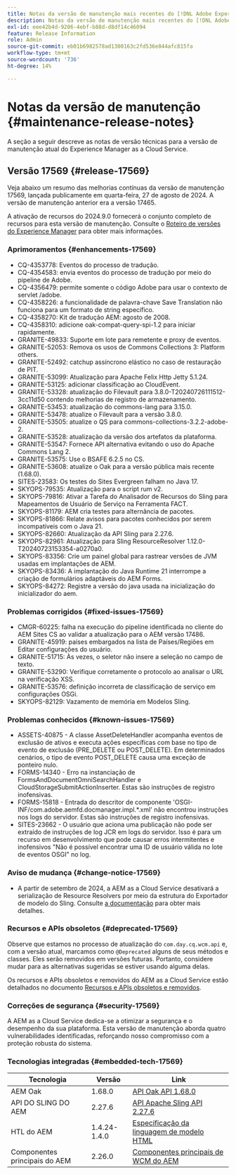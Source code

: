 ```yaml
---
title: Notas da versão de manutenção mais recentes do [!DNL Adobe Experience Manager] as a Cloud Service.
description: Notas da versão de manutenção mais recentes do [!DNL Adobe Experience Manager] as a Cloud Service.
exl-id: eee42b4d-9206-4ebf-b88d-d8df14c46094
feature: Release Information
role: Admin
source-git-commit: eb01b6982578ad1300163c2fd536e844afc815fa
workflow-type: tm+mt
source-wordcount: '736'
ht-degree: 14%

---
```



# Notas da versão de manutenção {#maintenance-release-notes}

A seção a seguir descreve as notas de versão técnicas para a versão de manutenção atual do Experience Manager as a Cloud Service.

## Versão 17569 {#release-17569}

Veja abaixo um resumo das melhorias contínuas da versão de manutenção 17569, lançada publicamente em quarta-feira, 27 de agosto de 2024. A versão de manutenção anterior era a versão 17465.

A ativação de recursos do 2024.9.0 fornecerá o conjunto completo de recursos para esta versão de manutenção. Consulte o [Roteiro de versões do Experience Manager](https://experienceleague.adobe.com/en/docs/experience-manager-release-information/aem-release-updates/update-releases-roadmap) para obter mais informações.

### Aprimoramentos {#enhancements-17569}

* CQ-4353778: Eventos do processo de tradução.
* CQ-4354583: envia eventos do processo de tradução por meio do pipeline de Adobe.
* CQ-4356479: permite somente o código Adobe para usar o contexto de servlet /adobe.
* CQ-4358226: a funcionalidade de palavra-chave Save Translation não funciona para um formato de string específico.
* CQ-4358270: Kit de tradução AEM: agosto de 2008.
* CQ-4358310: adicione oak-compat-query-spi-1.2 para iniciar rapidamente.
* GRANITE-49833: Suporte em lote para remetente e proxy de eventos.
* GRANITE-52053: Remova os usos de Commons Collections 3: Platform others.
* GRANITE-52492: catchup assíncrono elástico no caso de restauração de PIT.
* GRANITE-53099: Atualização para Apache Felix Http Jetty 5.1.24.
* GRANITE-53125: adicionar classificação ao CloudEvent.
* GRANITE-53328: atualização do Filevault para 3.8.0-T20240726111512-3cc11d50 contendo melhorias de registro de armazenamento.
* GRANITE-53453: atualização do commons-lang para 3.15.0.
* GRANITE-53478: atualize o Filevault para a versão 3.8.0.
* GRANITE-53505: atualize o QS para commons-collections-3.2.2-adobe-2.
* GRANITE-53528: atualização da versão dos artefatos da plataforma.
* GRANITE-53547: Fornece API alternativa evitando o uso do Apache Commons Lang 2.
* GRANITE-53575: Use o BSAFE 6.2.5 no CS.
* GRANITE-53608: atualize o Oak para a versão pública mais recente (1.68.0).
* SITES-23583: Os testes do Sites Evergreen falham no Java 17.
* SKYOPS-79535: Atualização para o script rum v2.
* SKYOPS-79816: Ativar a Tarefa do Analisador de Recursos do Sling para Mapeamentos de Usuário de Serviço na Ferramenta FACT.
* SKYOPS-81179: AEM cria testes para alternância de pacotes.
* SKYOPS-81866: Relate avisos para pacotes conhecidos por serem incompatíveis com o Java 21.
* SKYOPS-82660: Atualização da API Sling para 2.27.6.
* SKYOPS-82961: Atualização para Sling ResourceResolver 1.12.0-T20240723153354-a0270a0.
* SKYOPS-83356: Crie um painel global para rastrear versões de JVM usadas em implantações de AEM.
* SKYOPS-83436: A implantação do Java Runtime 21 interrompe a criação de formulários adaptáveis do AEM Forms.
* SKYOPS-84272: Registre a versão do java usada na inicialização do inicializador do aem.

### Problemas corrigidos {#fixed-issues-17569}

* CMGR-60225: falha na execução do pipeline identificada no cliente do AEM Sites CS ao validar a atualização para o AEM versão 17486.
* GRANITE-45919: países embargados na lista de Países/Regiões em Editar configurações do usuário.
* GRANITE-51715: Às vezes, o seletor não insere a seleção no campo de texto.
* GRANITE-53290: Verifique corretamente o protocolo ao analisar o URL na verificação XSS.
* GRANITE-53576: definição incorreta de classificação de serviço em configurações OSGi.
* SKYOPS-82129: Vazamento de memória em Modelos Sling.

### Problemas conhecidos {#known-issues-17569}

* ASSETS-40875 - A classe AssetDeleteHandler acompanha eventos de exclusão de ativos e executa ações específicas com base no tipo de evento de exclusão (PRE_DELETE ou POST_DELETE). Em determinados cenários, o tipo de evento POST_DELETE causa uma exceção de ponteiro nulo.
* FORMS-14340 - Erro na instanciação de FormsAndDocumentOmniSearchHandler e CloudStorageSubmitActionInserter. Estas são instruções de registro inofensivas.
* FORMS-15818 - Entrada do descritor de componente &#39;OSGI-INF/com.adobe.aemfd.docmanager.impl.*.xml&#39; não encontrou instruções nos logs do servidor. Estas são instruções de registro inofensivas.
* SITES-23662 - O usuário que aciona uma publicação não pode ser extraído de instruções de log JCR em logs do servidor. Isso é para um recurso em desenvolvimento que pode causar erros intermitentes e inofensivos &quot;Não é possível encontrar uma ID de usuário válida no lote de eventos OSGI&quot; no log.

### Aviso de mudança {#change-notice-17569}

* A partir de setembro de 2024, a AEM as a Cloud Service desativará a serialização de Resource Resolvers por meio da estrutura do Exportador de modelo do Sling. Consulte [a documentação](/help/implementing/developing/hybrid/disallow-the-serialization-of-resourceresolvers-via-sling-model-exporter.md) para obter mais detalhes.

### Recursos e APIs obsoletos {#deprecated-17569}

Observe que estamos no processo de atualização do `com.day.cq.wcm.api` e, com a versão atual, marcamos como `@Deprecated` alguns de seus métodos e classes. Eles serão removidos em versões futuras. Portanto, considere mudar para as alternativas sugeridas se estiver usando alguma delas.

Os recursos e APIs obsoletos e removidos do AEM as a Cloud Service estão detalhados no documento [Recursos e APIs obsoletos e removidos](/help/release-notes/deprecated-removed-features.md).

### Correções de segurança {#security-17569}

A AEM as a Cloud Service dedica-se a otimizar a segurança e o desempenho da sua plataforma. Esta versão de manutenção aborda quatro vulnerabilidades identificadas, reforçando nosso compromisso com a proteção robusta do sistema.

### Tecnologias integradas {#embedded-tech-17569}

| Tecnologia | Versão | Link |
|---|---|---|
| AEM Oak | 1.68.0 | [API Oak API 1.68.0](https://www.javadoc.io/doc/org.apache.jackrabbit/oak-api/1.68.0/index.html) |
| API DO SLING DO AEM | 2.27.6 | [API Apache Sling API 2.27.6](https://www.javadoc.io/doc/org.apache.sling/org.apache.sling.api/latest/index.html) |
| HTL do AEM | 1.4.24-1.4.0 | [Especificação da linguagem de modelo HTML](https://github.com/adobe/htl-spec) |
| Componentes principais do AEM | 2.26.0 | [Componentes principais de WCM do AEM](https://github.com/adobe/aem-core-wcm-components) |
